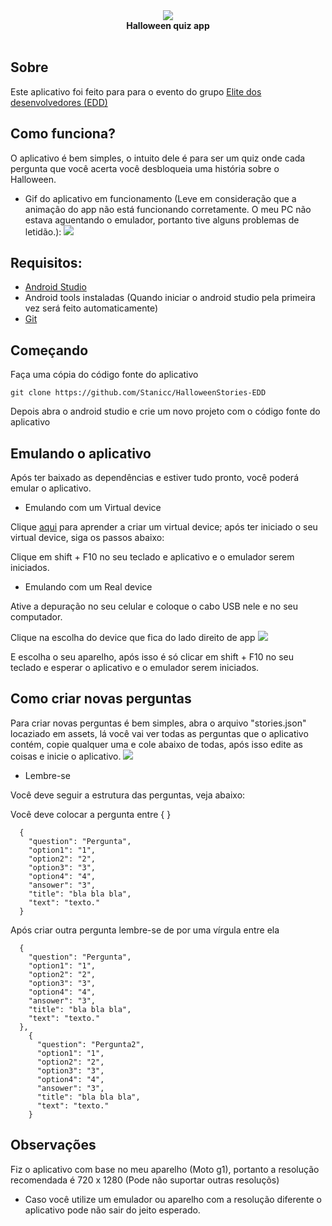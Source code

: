 <div align="center">
  <img src="https://go.hurb.com/wp-content/uploads/2017/10/halloween-tema.jpg"><br>
  <b>Halloween quiz app</b><br><br>
</div>

## Sobre

Este aplicativo foi feito para para o evento do grupo [Elite dos desenvolvedores (EDD)](https://discord.gg/nmv9xb)

## Como funciona?

O aplicativo é bem simples, o intuito dele é para ser um quiz onde cada pergunta que você acerta você desbloqueia uma história sobre o Halloween.

* Gif do aplicativo em funcionamento (Leve em consideração que a animação do app não está funcionando corretamente. O meu PC não estava aguentando o emulador, portanto tive alguns problemas de letidão.):
<img src="https://media.giphy.com/media/U2GHN25FiYovjfjuoT/giphy.gif"><br>

## Requisitos:

* [Android Studio](https://developer.android.com/studio/install?hl=pt-br)
* Android tools instaladas (Quando iniciar o android studio pela primeira vez será feito automaticamente)
* [Git](https://git-scm.com/downloads)

## Começando

Faça uma cópia do código fonte do aplicativo

```
git clone https://github.com/Stanicc/HalloweenStories-EDD
```

Depois abra o android studio e crie um novo projeto com o código fonte do aplicativo

## Emulando o aplicativo

Após ter baixado as dependências e estiver tudo pronto, você poderá emular o aplicativo.

* Emulando com um Virtual device

Clique [aqui](https://developer.android.com/studio/run/managing-avds.html?hl=pt-br) para aprender a criar um virtual device;
após ter iniciado o seu virtual device, siga os passos abaixo:

Clique em shift + F10 no seu teclado e aplicativo e o emulador serem iniciados.

* Emulando com um Real device

Ative a depuração no seu celular e coloque o cabo USB nele e no seu computador.

Clique na escolha do device que fica do lado direito de app
<img src="https://i.imgur.com/LGM3h3U.png"><br>

E escolha o seu aparelho, após isso é só clicar em shift + F10 no seu teclado e esperar o aplicativo e o emulador serem iniciados.

## Como criar novas perguntas

Para criar novas perguntas é bem simples, abra o arquivo "stories.json" locaziado em assets, lá você vai ver todas as perguntas que o aplicativo contém, copie qualquer uma e cole abaixo de todas, após isso edite as coisas e inicie o aplicativo.
<img src="https://i.imgur.com/YkvfDss.png"><br>

* Lembre-se

Você deve seguir a estrutura das perguntas, veja abaixo:

Você deve colocar a pergunta entre {  }
```
  {
    "question": "Pergunta",
    "option1": "1",
    "option2": "2",
    "option3": "3",
    "option4": "4",
    "ansower": "3",
    "title": "bla bla bla",
    "text": "texto."
  }
```

Após criar outra pergunta lembre-se de por uma vírgula entre ela
```
  {
    "question": "Pergunta",
    "option1": "1",
    "option2": "2",
    "option3": "3",
    "option4": "4",
    "ansower": "3",
    "title": "bla bla bla",
    "text": "texto."
  },
    {
      "question": "Pergunta2",
      "option1": "1",
      "option2": "2",
      "option3": "3",
      "option4": "4",
      "ansower": "3",
      "title": "bla bla bla",
      "text": "texto."
    }
```

## Observações

Fiz o aplicativo com base no meu aparelho (Moto g1), portanto a resolução recomendada é 720 x 1280 (Pode não suportar outras resoluçõs)

* Caso você utilize um emulador ou aparelho com a resolução diferente o aplicativo pode não sair do jeito esperado.
